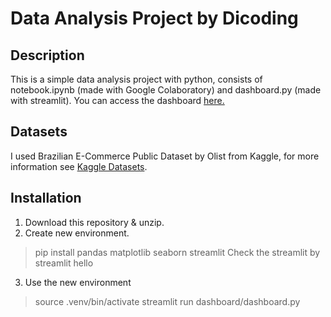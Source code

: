 # Data Analysis Project by Dicoding
## Description
This is a simple data analysis project with python, consists of notebook.ipynb (made with Google Colaboratory) and dashboard.py (made with streamlit). You can access the dashboard [here.](https://dashboardpy-dicoding.streamlit.app/)
## Datasets
I used Brazilian E-Commerce Public Dataset by Olist from Kaggle, for more information see [Kaggle Datasets](https://www.kaggle.com/datasets/olistbr/brazilian-ecommerce/data?select=olist_order_reviews_dataset.csv).
## Installation
1. Download this repository & unzip.
2. Create new environment.
> pip install pandas matplotlib seaborn streamlit
Check the streamlit by
> streamlit hello
3. Use the new environment
> source .venv/bin/activate
> streamlit run dashboard/dashboard.py
